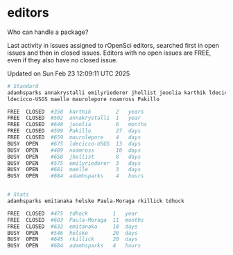 # editors

Who can handle a package?

Last activity in issues assigned to rOpenSci editors, searched first in open
issues and then in closed issues. Editors with no open issues are FREE, even if
they also have no closed issue.


Updated on Sun Feb 23 12:09:11 UTC 2025

```bash
# Standard
adamhsparks annakrystalli emilyriederer jhollist jooolia karthik ldecicco
ldecicco-USGS maelle maurolepore noamross Pakillo

FREE  CLOSED  #358  karthik        2   years
FREE  CLOSED  #502  annakrystalli  1   year
FREE  CLOSED  #648  jooolia        6   months
FREE  CLOSED  #599  Pakillo        27  days
FREE  CLOSED  #659  maurolepore    4   days
BUSY  OPEN    #675  ldecicco-USGS  13  days
BUSY  OPEN    #489  noamross       10  days
BUSY  OPEN    #658  jhollist       8   days
BUSY  OPEN    #575  emilyriederer  3   days
BUSY  OPEN    #681  maelle         3   days
BUSY  OPEN    #684  adamhsparks    4   hours


# Stats
adamhsparks emitanaka helske Paula-Moraga rkillick tdhock

FREE  CLOSED  #475  tdhock        1   year
FREE  CLOSED  #603  Paula-Moraga  11  months
FREE  CLOSED  #632  emitanaka     18  days
BUSY  OPEN    #546  helske        20  days
BUSY  OPEN    #645  rkillick      20  days
BUSY  OPEN    #684  adamhsparks   4   hours
```
